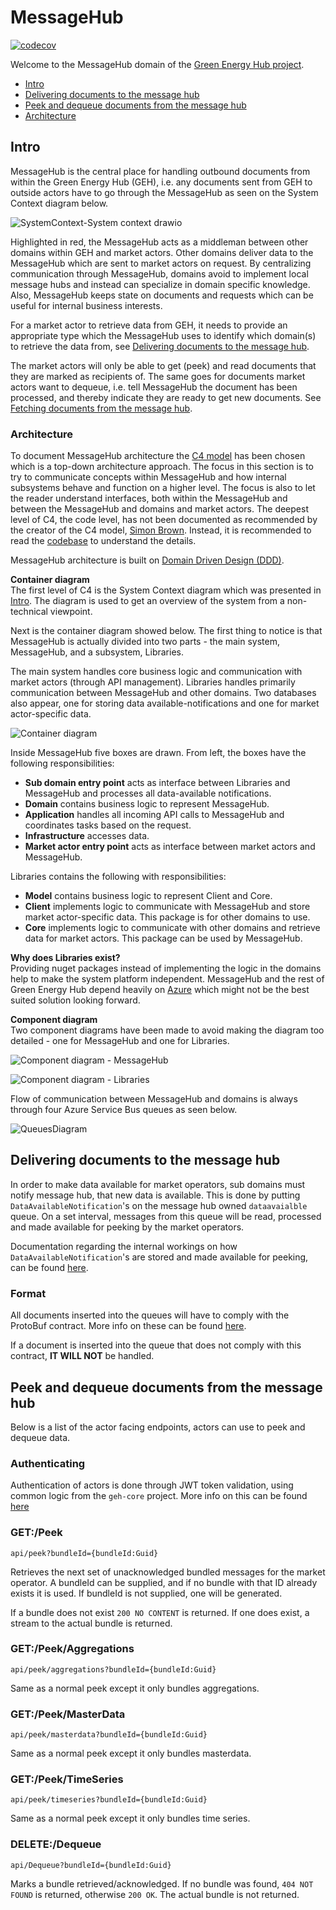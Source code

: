 # MessageHub

[![codecov](https://codecov.io/gh/Energinet-DataHub/geh-post-office/branch/main/graph/badge.svg?token=Z6XE42U97U)](https://codecov.io/gh/Energinet-DataHub/geh-post-office)

Welcome to the MessageHub domain of the [Green Energy Hub project](https://github.com/Energinet-DataHub/green-energy-hub).

- [Intro](#intro)
- [Delivering documents to the message hub](#delivering-documents-to-the-post-office)
- [Peek and dequeue documents from the message hub](#peek-and-dequeue-documents-from-the-post-office)
- [Architecture](#architecture)

## Intro

MessageHub is the central place for handling outbound documents from within the Green Energy Hub (GEH), i.e. any documents sent from GEH to outside actors have to go through the MessageHub as seen on the System Context diagram below.

![SystemContext-System context drawio](https://user-images.githubusercontent.com/17023767/141441586-39002062-6d6f-4764-9b0b-b7c917d6ffe1.png)

Highlighted in red, the MessageHub acts as a middleman between other domains within GEH and market actors. Other domains deliver data to the MessageHub which are sent to market actors on request. By centralizing communication through MessageHub, domains avoid to implement local message hubs and instead can specialize in domain specific knowledge. Also, MessageHub keeps state on documents and requests which can be useful for internal business interests.

For a market actor to retrieve data from GEH, it needs to provide an appropriate type which the MessageHub uses to identify which domain(s) to retrieve the data from, see [Delivering documents to the message hub](#delivering-documents-to-the-post-office).

The market actors will only be able to get (peek) and read documents that they are marked as recipients of. The same goes for documents market actors want to dequeue, i.e. tell MessageHub the document has been processed, and thereby indicate they are ready to get new documents. See [Fetching documents from the message hub](#peek-and-dequeue-documents-from-the-post-office).

### Architecture

To document MessageHub architecture the [C4 model](https://c4model.com/) has been chosen which is a top-down architecture approach. The focus in this section is to try to communicate concepts within MessageHub and how internal subsystems behave and function on a higher level. The focus is also to let the reader understand interfaces, both within the MessageHub and between the MessageHub and domains and market actors. The deepest level of C4, the code level, has not been documented as recommended by the creator of the C4 model, [Simon Brown](https://simonbrown.je/). Instead, it is recommended to read the [codebase](https://github.com/Energinet-DataHub/geh-post-office/tree/main/source) to understand the details.

MessageHub architecture is built on [Domain Driven Design (DDD)](https://martinfowler.com/tags/domain%20driven%20design.html).

**Container diagram**  
The first level of C4 is the System Context diagram which was presented in [Intro](#intro). The diagram is used to get an overview of the system from a non-technical viewpoint.

Next is the container diagram showed below. The first thing to notice is that MessageHub is actually divided into two parts - the main system, MessageHub, and a subsystem, Libraries.

The main system handles core business logic and communication with market actors (through API management). Libraries handles primarily communication between MessageHub and other domains. Two databases also appear, one for storing data available-notifications and one for market actor-specific data.

![Container diagram](https://user-images.githubusercontent.com/17023767/141787188-5aea1090-ca82-4e44-bf38-e80c29c01903.png)

Inside MessageHub five boxes are drawn. From left, the boxes have the following responsibilities:

- **Sub domain entry point** acts as interface between Libraries and MessageHub and processes all data-available notifications.
- **Domain** contains business logic to represent MessageHub.
- **Application** handles all incoming API calls to MessageHub and coordinates tasks based on the request.
- **Infrastructure** accesses data.
- **Market actor entry point** acts as interface between market actors and MessageHub.

Libraries contains the following with responsibilities:

- **Model** contains business logic to represent Client and Core.
- **Client** implements logic to communicate with MessageHub and store market actor-specific data. This package is for other domains to use.
- **Core** implements logic to communicate with other domains and retrieve data for market actors. This package can be used by MessageHub.

**Why does Libraries exist?**  
Providing nuget packages instead of implementing the logic in the domains help to make the system platform independent. MessageHub and the rest of Green Energy Hub depend heavily on [Azure](https://azure.microsoft.com/) which might not be the best suited solution looking forward.

**Component diagram**  
Two component diagrams have been made to avoid making the diagram too detailed - one for MessageHub and one for Libraries.

![Component diagram - MessageHub](https://user-images.githubusercontent.com/17023767/141962183-89c8eecb-97ca-4922-a0c6-05fc03e83403.png)

![Component diagram - Libraries](https://user-images.githubusercontent.com/17023767/141967933-dd36c91b-db1a-43c6-ab23-63bd60ae41a8.png)

Flow of communication between MessageHub and domains is always through four Azure Service Bus queues as seen below.

![QueuesDiagram](https://user-images.githubusercontent.com/17023767/141968153-7baa3b44-d9da-4d59-b24e-8c26ebd8dd59.png)

## Delivering documents to the message hub
In order to make data available for market operators, sub domains must notify message hub, that new data is available. This is done by putting `DataAvailableNotification`'s on the message hub owned `dataavaialble` queue. On a set interval, messages from this queue will be read, processed and made available for peeking by the market operators.

Documentation regarding the internal workings on how `DataAvailableNotification`'s are stored and made available for peeking, can be found [here](https://github.com/Energinet-DataHub/geh-post-office/blob/main/docs/cosmos-drawer-implementation.md).

### Format

All documents inserted into the queues will have to comply with the ProtoBuf contract. More info on these can be found [here](https://github.com/Energinet-DataHub/geh-post-office/blob/main/docs/Contracts.md).

If a document is inserted into the queue that does not comply with this contract, **IT WILL NOT** be handled.

## Peek and dequeue documents from the message hub
Below is a list of the actor facing endpoints, actors can use to peek and dequeue data.

### Authenticating
Authentication of actors is done through JWT token validation, using common logic from the `geh-core` project. More info on this can be found [here](https://github.com/Energinet-DataHub/geh-core/blob/main/source/App/documents/middleware.md#jwt-token-middleware)

### GET:/Peek
```api/peek?bundleId={bundleId:Guid}```

Retrieves the next set of unacknowledged bundled messages for the market operator. A bundleId can be supplied, and if no bundle with that ID already exists it is used. If bundleId is not supplied, one will be generated.

If a bundle does not exist `200 NO CONTENT` is returned. If one does exist, a stream to the actual bundle is returned.

### GET:/Peek/Aggregations
```api/peek/aggregations?bundleId={bundleId:Guid}```

Same as a normal peek except it only bundles aggregations.

### GET:/Peek/MasterData
```api/peek/masterdata?bundleId={bundleId:Guid}```

Same as a normal peek except it only bundles masterdata.

### GET:/Peek/TimeSeries
```api/peek/timeseries?bundleId={bundleId:Guid}```

Same as a normal peek except it only bundles time series.

### DELETE:/Dequeue
```api/Dequeue?bundleId={bundleId:Guid}```

Marks a bundle retrieved/acknowledged. If no bundle was found, `404 NOT FOUND` is returned, otherwise `200 OK`. The actual bundle is not returned.